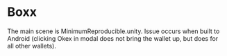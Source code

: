 # Boxx

The main scene is MinimumReproducible.unity.
Issue occurs when built to Android (clicking Okex in modal does not bring the wallet up, but does for all other wallets).
